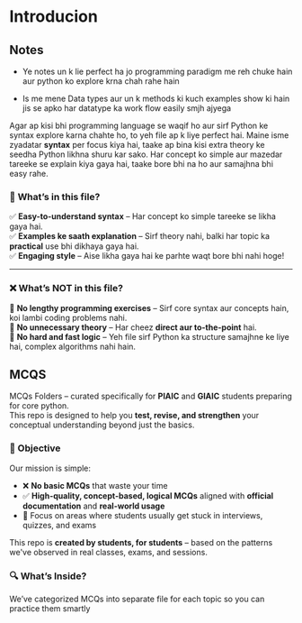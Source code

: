 # Introducion
## Notes
- Ye notes un k lie perfect ha jo programming paradigm me reh chuke hain aur python ko explore krna chah rahe hain

- Is me mene Data types aur un k methods ki kuch examples show ki hain jis se apko har datatype ka work flow easily smjh ajyega  


Agar ap kisi bhi programming language se waqif ho aur sirf Python ke syntax explore karna chahte ho, to yeh file ap k liye perfect hai. Maine isme zyadatar **syntax** per focus kiya hai, taake ap bina kisi extra theory ke seedha Python likhna shuru kar sako. Har concept ko simple aur mazedar tareeke se explain kiya gaya hai, taake bore bhi na ho aur samajhna bhi easy rahe.

### 📌 **What’s in this file?**

✅ **Easy-to-understand syntax** – Har concept ko simple tareeke se likha gaya hai.  
✅ **Examples ke saath explanation** – Sirf theory nahi, balki har topic ka **practical** use bhi dikhaya gaya hai.    
✅ **Engaging style** – Aise likha gaya hai ke parhte waqt bore bhi nahi hoge!

---

### ❌ **What’s NOT in this file?**

🚫 **No lengthy programming exercises** – Sirf core syntax aur concepts hain, koi lambi coding problems nahi.  
🚫 **No unnecessary theory** – Har cheez **direct aur to-the-point** hai.  
🚫 **No hard and fast logic** – Yeh file sirf Python ka structure samajhne ke liye hai, complex algorithms nahi hain.   

## MCQS
MCQs Folders – curated specifically for **PIAIC** and **GIAIC** students preparing for core python.  
This repo is designed to help you **test, revise, and strengthen** your conceptual understanding beyond just the basics.

### 🎯 Objective

Our mission is simple:
- ❌ **No basic MCQs** that waste your time
- ✅ **High-quality, concept-based, logical MCQs** aligned with **official documentation** and **real-world usage**
- 🧠 Focus on areas where students usually get stuck in interviews, quizzes, and exams

This repo is **created by students, for students** – based on the patterns we've observed in real classes, exams, and sessions.

### 🔍 What’s Inside?

We’ve categorized MCQs into separate file for each topic so you can practice them smartly


